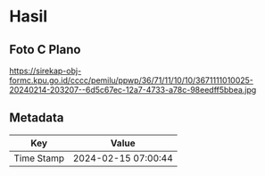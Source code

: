 # Hasil

## Foto C Plano

https://sirekap-obj-formc.kpu.go.id/cccc/pemilu/ppwp/36/71/11/10/10/3671111010025-20240214-203207--6d5c67ec-12a7-4733-a78c-98eedff5bbea.jpg


## Metadata

| Key        | Value               |
| ---------- | ------------------- |
| Time Stamp | 2024-02-15 07:00:44 |



